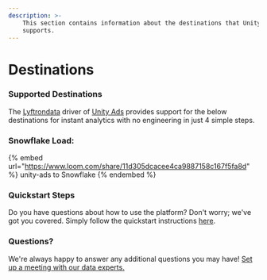 ```yaml
---
description: >-
    This section contains information about the destinations that Unity Ads
    supports.
---
```


# Destinations

### Supported Destinations

The [Lyftrondata](https://www.lyftrondata.com/) driver of [Unity Ads](https://www.lyftrondata.com/integration/unity-ads/) provides support for the below destinations for instant analytics with no engineering in just 4 simple steps.

### Snowflake Load:

{% embed url="https://www.loom.com/share/11d305dcacee4ca9887158c167f5fa8d" %}
unity-ads to Snowflake
{% endembed %}

### Quickstart Steps

Do you have questions about how to use the platform? Don't worry; we've got you covered. Simply follow the quickstart instructions [here](../../../quickstart-steps.md).

### Questions? <a href="#questions" id="questions"></a>

We're always happy to answer any additional questions you may have! [Set up a meeting with our data experts.](https://www.lyftrondata.com/book-a-meeting/)
